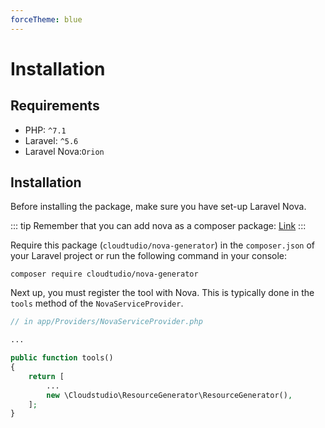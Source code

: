 ```yaml
---
forceTheme: blue
---
```


# Installation

## Requirements
	
* PHP: `^7.1`
* Laravel: `^5.6`
* Laravel Nova:`Orion` 

## Installation

Before installing the package, make sure you have set-up Laravel Nova.

::: tip
Remember that you can add nova as a composer package: [Link](https://nova.laravel.com/docs/1.0/installation.html#installing-nova-via-composer)
:::


Require this package (`cloudtudio/nova-generator`) in the `composer.json` of your Laravel project or run the following command in your console:

```
composer require cloudtudio/nova-generator
```

Next up, you must register the tool with Nova. This is typically done in the `tools` method of the `NovaServiceProvider`.

```php
// in app/Providers/NovaServiceProvider.php

...

public function tools()
{
    return [
        ...
        new \Cloudstudio\ResourceGenerator\ResourceGenerator(),
    ];
}
```